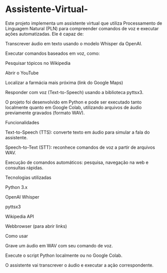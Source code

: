 # Assistente-Virtual-
Este projeto implementa um assistente virtual que utiliza Processamento de Linguagem Natural (PLN) para compreender comandos de voz e executar ações automatizadas. Ele é capaz de:

Transcrever áudio em texto usando o modelo Whisper da OpenAI.

Executar comandos baseados em voz, como:

Pesquisar tópicos no Wikipedia

Abrir o YouTube

Localizar a farmácia mais próxima (link do Google Maps)

Responder com voz (Text-to-Speech) usando a biblioteca pyttsx3.

O projeto foi desenvolvido em Python e pode ser executado tanto localmente quanto em Google Colab, utilizando arquivos de áudio previamente gravados (formato WAV).

Funcionalidades

Text-to-Speech (TTS): converte texto em áudio para simular a fala do assistente.

Speech-to-Text (STT): reconhece comandos de voz a partir de arquivos WAV.

Execução de comandos automáticos: pesquisa, navegação na web e consultas rápidas.

Tecnologias utilizadas

Python 3.x

OpenAI Whisper

pyttsx3

Wikipedia API

Webbrowser (para abrir links)

Como usar

Grave um áudio em WAV com seu comando de voz.

Execute o script Python localmente ou no Google Colab.

O assistente vai transcrever o áudio e executar a ação correspondente.
